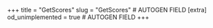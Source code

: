 +++
title = "GetScores"
slug = "GetScores" # AUTOGEN FIELD
[extra]
od_unimplemented = true # AUTOGEN FIELD
+++